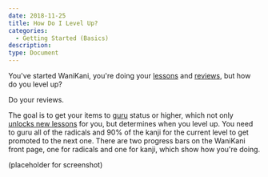 ```yaml
---
date: 2018-11-25
title: How Do I Level Up?
categories:
  - Getting Started (Basics)
description:
type: Document
---
```

You've started WaniKani, you're doing your [lessons](x) and [reviews](x), but how do you level up?

Do your reviews.

The goal is to get your items to [guru](x) status or higher, which not only [unlocks new lessons](x) for you, but determines when you level up. You need to guru all of the radicals and 90% of the kanji for the current level to get promoted to the next one. There are two progress bars on the WaniKani front page, one for radicals and one for kanji, which show how you're doing.

(placeholder for screenshot)
